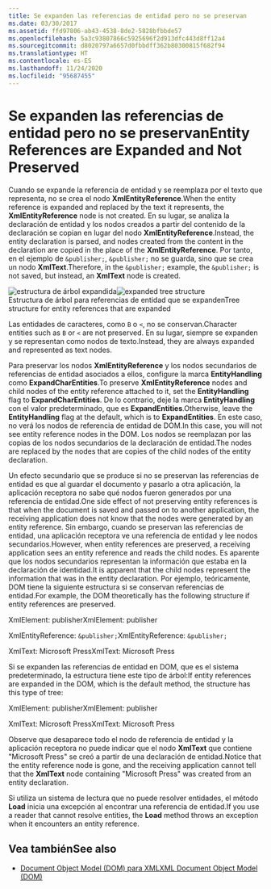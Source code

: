```yaml
---
title: Se expanden las referencias de entidad pero no se preservan
ms.date: 03/30/2017
ms.assetid: ffd97806-ab43-4538-8de2-5828bfbbde57
ms.openlocfilehash: 5a3c93807866c5925696f2d913dfc443d8ff12a4
ms.sourcegitcommit: d8020797a6657d0fbbdff362b80300815f682f94
ms.translationtype: HT
ms.contentlocale: es-ES
ms.lasthandoff: 11/24/2020
ms.locfileid: "95687455"
---
```

# <a name="entity-references-are-expanded-and-not-preserved"></a><span data-ttu-id="f183a-102">Se expanden las referencias de entidad pero no se preservan</span><span class="sxs-lookup"><span data-stu-id="f183a-102">Entity References are Expanded and Not Preserved</span></span>

<span data-ttu-id="f183a-103">Cuando se expande la referencia de entidad y se reemplaza por el texto que representa, no se crea el nodo **XmlEntityReference**.</span><span class="sxs-lookup"><span data-stu-id="f183a-103">When the entity reference is expanded and replaced by the text it represents, the **XmlEntityReference** node is not created.</span></span> <span data-ttu-id="f183a-104">En su lugar, se analiza la declaración de entidad y los nodos creados a partir del contenido de la declaración se copian en lugar del nodo **XmlEntityReference**.</span><span class="sxs-lookup"><span data-stu-id="f183a-104">Instead, the entity declaration is parsed, and nodes created from the content in the declaration are copied in the place of the **XmlEntityReference**.</span></span> <span data-ttu-id="f183a-105">Por tanto, en el ejemplo de `&publisher;`, `&publisher;` no se guarda, sino que se crea un nodo **XmlText**.</span><span class="sxs-lookup"><span data-stu-id="f183a-105">Therefore, in the `&publisher;` example, the `&publisher;` is not saved, but instead, an **XmlText** node is created.</span></span>  
  
 <span data-ttu-id="f183a-106">![estructura de árbol expandida](media/xmlentityref-expanded-nodes.gif "xmlentityref_expanded_nodes")</span><span class="sxs-lookup"><span data-stu-id="f183a-106">![expanded tree structure](media/xmlentityref-expanded-nodes.gif "xmlentityref_expanded_nodes")</span></span>  
<span data-ttu-id="f183a-107">Estructura de árbol para referencias de entidad que se expanden</span><span class="sxs-lookup"><span data-stu-id="f183a-107">Tree structure for entity references that are expanded</span></span>  
  
 <span data-ttu-id="f183a-108">Las entidades de caracteres, como `B` o `<`, no se conservan.</span><span class="sxs-lookup"><span data-stu-id="f183a-108">Character entities such as `B` or `<` are not preserved.</span></span> <span data-ttu-id="f183a-109">En su lugar, siempre se expanden y se representan como nodos de texto.</span><span class="sxs-lookup"><span data-stu-id="f183a-109">Instead, they are always expanded and represented as text nodes.</span></span>  
  
 <span data-ttu-id="f183a-110">Para preservar los nodos **XmlEntityReference** y los nodos secundarios de referencias de entidad asociados a ellos, configure la marca **EntityHandling** como **ExpandCharEntities**.</span><span class="sxs-lookup"><span data-stu-id="f183a-110">To preserve **XmlEntityReference** nodes and child nodes of the entity reference attached to it, set the **EntityHandling** flag to **ExpandCharEntities**.</span></span> <span data-ttu-id="f183a-111">De lo contrario, deje la marca **EntityHandling** con el valor predeterminado, que es **ExpandEntities**.</span><span class="sxs-lookup"><span data-stu-id="f183a-111">Otherwise, leave the **EntityHandling** flag at the default, which is to **ExpandEntities**.</span></span> <span data-ttu-id="f183a-112">En este caso, no verá los nodos de referencia de entidad de DOM.</span><span class="sxs-lookup"><span data-stu-id="f183a-112">In this case, you will not see entity reference nodes in the DOM.</span></span> <span data-ttu-id="f183a-113">Los nodos se reemplazan por las copias de los nodos secundarios de la declaración de entidad.</span><span class="sxs-lookup"><span data-stu-id="f183a-113">The nodes are replaced by the nodes that are copies of the child nodes of the entity declaration.</span></span>  
  
 <span data-ttu-id="f183a-114">Un efecto secundario que se produce si no se preservan las referencias de entidad es que al guardar el documento y pasarlo a otra aplicación, la aplicación receptora no sabe qué nodos fueron generados por una referencia de entidad.</span><span class="sxs-lookup"><span data-stu-id="f183a-114">One side effect of not preserving entity references is that when the document is saved and passed on to another application, the receiving application does not know that the nodes were generated by an entity reference.</span></span> <span data-ttu-id="f183a-115">Sin embargo, cuando se preservan las referencias de entidad, una aplicación receptora ve una referencia de entidad y lee nodos secundarios.</span><span class="sxs-lookup"><span data-stu-id="f183a-115">However, when entity references are preserved, a receiving application sees an entity reference and reads the child nodes.</span></span> <span data-ttu-id="f183a-116">Es aparente que los nodos secundarios representan la información que estaba en la declaración de identidad.</span><span class="sxs-lookup"><span data-stu-id="f183a-116">It is apparent that the child nodes represent the information that was in the entity declaration.</span></span> <span data-ttu-id="f183a-117">Por ejemplo, teóricamente, DOM tiene la siguiente estructura si se conservan referencias de entidad.</span><span class="sxs-lookup"><span data-stu-id="f183a-117">For example, the DOM theoretically has the following structure if entity references are preserved.</span></span>  
  
 <span data-ttu-id="f183a-118">XmlElement: publisher</span><span class="sxs-lookup"><span data-stu-id="f183a-118">XmlElement: publisher</span></span>  
  
 <span data-ttu-id="f183a-119">XmlEntityReference: `&publisher;`</span><span class="sxs-lookup"><span data-stu-id="f183a-119">XmlEntityReference: `&publisher;`</span></span>  
  
 <span data-ttu-id="f183a-120">XmlText: Microsoft Press</span><span class="sxs-lookup"><span data-stu-id="f183a-120">XmlText: Microsoft Press</span></span>  
  
 <span data-ttu-id="f183a-121">Si se expanden las referencias de entidad en DOM, que es el sistema predeterminado, la estructura tiene este tipo de árbol:</span><span class="sxs-lookup"><span data-stu-id="f183a-121">If entity references are expanded in the DOM, which is the default method, the structure has this type of tree:</span></span>  
  
 <span data-ttu-id="f183a-122">XmlElement: publisher</span><span class="sxs-lookup"><span data-stu-id="f183a-122">XmlElement: publisher</span></span>  
  
 <span data-ttu-id="f183a-123">XmlText: Microsoft Press</span><span class="sxs-lookup"><span data-stu-id="f183a-123">XmlText: Microsoft Press</span></span>  
  
 <span data-ttu-id="f183a-124">Observe que desaparece todo el nodo de referencia de entidad y la aplicación receptora no puede indicar que el nodo **XmlText** que contiene "Microsoft Press" se creó a partir de una declaración de entidad.</span><span class="sxs-lookup"><span data-stu-id="f183a-124">Notice that the entity reference node is gone, and the receiving application cannot tell that the **XmlText** node containing "Microsoft Press" was created from an entity declaration.</span></span>  
  
 <span data-ttu-id="f183a-125">Si utiliza un sistema de lectura que no puede resolver entidades, el método **Load** inicia una excepción al encontrar una referencia de entidad.</span><span class="sxs-lookup"><span data-stu-id="f183a-125">If you use a reader that cannot resolve entities, the **Load** method throws an exception when it encounters an entity reference.</span></span>  
  
## <a name="see-also"></a><span data-ttu-id="f183a-126">Vea también</span><span class="sxs-lookup"><span data-stu-id="f183a-126">See also</span></span>

- [<span data-ttu-id="f183a-127">Document Object Model (DOM) para XML</span><span class="sxs-lookup"><span data-stu-id="f183a-127">XML Document Object Model (DOM)</span></span>](xml-document-object-model-dom.md)
